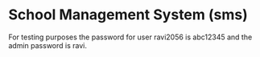 # School Management System (sms)
For testing purposes the password for user ravi2056 is abc12345 and the admin password is ravi.
